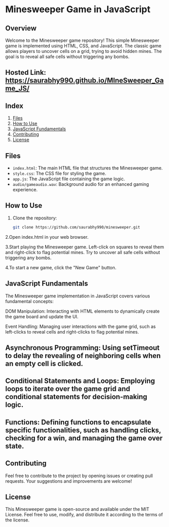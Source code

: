 # Minesweeper Game in JavaScript

## Overview

Welcome to the Minesweeper game repository! This simple Minesweeper game is implemented using HTML, CSS, and JavaScript. The classic game allows players to uncover cells on a grid, trying to avoid hidden mines. The goal is to reveal all safe cells without triggering any bombs.

## Hosted Link: https://saurabhy990.github.io/MIneSweeper_Game_JS/
## Index

1. [Files](#files)
2. [How to Use](#how-to-use)
3. [JavaScript Fundamentals](#javascript-fundamentals)
4. [Contributing](#contributing)
5. [License](#license)

## Files

- `index.html`: The main HTML file that structures the Minesweeper game.
- `style.css`: The CSS file for styling the game.
- `app.js`: The JavaScript file containing the game logic.
- `audio/gameaudio.wav`: Background audio for an enhanced gaming experience.

## How to Use

1. Clone the repository:

   ```bash
   git clone https://github.com/saurabhy990/minesweeper.git
2.Open index.html in your web browser.

3.Start playing the Minesweeper game. Left-click on squares to reveal them and right-click to flag potential mines. Try to uncover all safe cells without triggering any bombs.

4.To start a new game, click the "New Game" button.

## JavaScript Fundamentals
The Minesweeper game implementation in JavaScript covers various fundamental concepts:

DOM Manipulation: Interacting with HTML elements to dynamically create the game board and update the UI.

Event Handling: Managing user interactions with the game grid, such as left-clicks to reveal cells and right-clicks to flag potential mines.

## Asynchronous Programming: Using setTimeout to delay the revealing of neighboring cells when an empty cell is clicked.

## Conditional Statements and Loops: Employing loops to iterate over the game grid and conditional statements for decision-making logic.

## Functions: Defining functions to encapsulate specific functionalities, such as handling clicks, checking for a win, and managing the game over state.

## Contributing
Feel free to contribute to the project by opening issues or creating pull requests. Your suggestions and improvements are welcome!

## License
This Minesweeper game is open-source and available under the MIT License. Feel free to use, modify, and distribute it according to the terms of the license.
